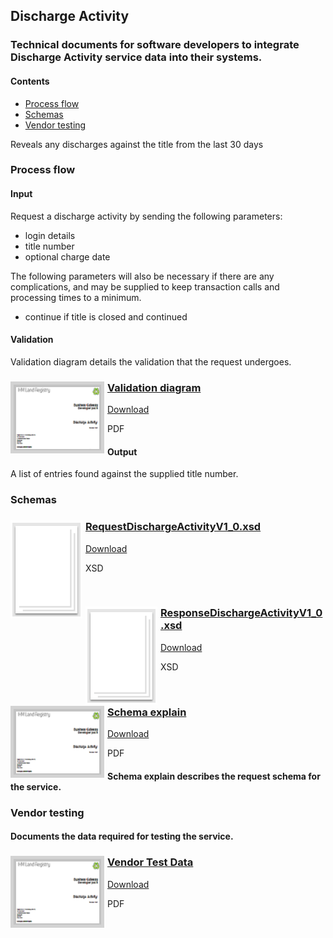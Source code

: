 ## Discharge Activity

### Technical documents for software developers to integrate Discharge Activity service data into their systems.

#### Contents
- [Process flow](#process-flow)
- [Schemas](#schemas)
- [Vendor testing](#vendor-testing)

Reveals any discharges against the title from the last 30 days

### Process flow

#### Input
Request a discharge activity by sending the following parameters:

- login details
- title number
- optional charge date

The following parameters will also be necessary if there are any complications, and may be supplied to keep transaction calls and processing times to a minimum.

- continue if title is closed and continued

#### Validation
Validation diagram details the validation that the request undergoes.

<h3><a href="../../pdfs/services/DischargeActivityv1_0_Validation Diagram.pdf">
<img style="float: left; margin: 0px 5px 0px 0px;  border:5px solid LightGrey;" src="../../images/thumbnail/DA_thumbnail.png"></a>
<a href="../../pdfs/services/DischargeActivityv1_0_Validation Diagram.pdf">Validation diagram</a></h3>
<a download="DischargeActivityv1_0_Validation Diagram.pdf" href="../../pdfs/services/DischargeActivityv1_0_Validation Diagram.pdf">Download</a>

PDF
<br />
#### Output
A list of entries found against the supplied title number.

### Schemas

<h3><a href="../../schemas/RequestDischargeActivityV1_0.xsd">
<img style="float: left; margin: 0px 5px 0px 0px" src="../../images/thumbnail/file.png"></a> 
<a href="../../schemas/RequestDischargeActivityV1_0.xsd">RequestDischargeActivityV1_0.xsd</a></h3>
<a download="RequestDischargeActivityV1_0.xsd" href="../../schemas/RequestDischargeActivityV1_0.xsd">Download</a>

XSD

<br/>
<h3><a href="../../schemas/ResponseDischargeActivityV1_0.xsd">
<img style="float: left; margin: 0px 5px 0px 0px" src="../../images/thumbnail/file.png"></a> 
<a href="../../schemas/ResponseDischargeActivityV1_0.xsd">ResponseDischargeActivityV1_0.xsd</a></h3>
<a download="ResponseDischargeActivityV1_0.xsd" href="../../schemas/ResponseDischargeActivityV1_0.xsd">Download</a>

XSD

<br/>

<h3><a href="../../pdfs/services/DischargeActivityv1_0_SchemaExplain.pdf">
<img style="float: left; margin: 0px 5px 0px 0px;  border:5px solid LightGrey;" src="../../images/thumbnail/DA_thumbnail.png"></a>
<a href="../../pdfs/services/DischargeActivityv1_0_SchemaExplain.pdf">Schema explain</a></h3>
<a download="DischargeActivityv1_0_SchemaExplain.pdf" href="../../pdfs/services/DischargeActivityv1_0_SchemaExplain.pdf">Download</a>

PDF

#### Schema explain describes the request schema for the service.

### Vendor testing

#### Documents the data required for testing the service.

<h3><a href="../../pdfs/services/DischargeActivityv1_0_VendorTest.pdf">
<img style="float: left; margin: 0px 5px 0px 0px;  border:5px solid LightGrey;" src="../../images/thumbnail/DA_thumbnail.png"></a>
<a href="../../pdfs/services/DischargeActivityv1_0_VendorTest.pdf">Vendor Test Data</a></h3>
<a download="DischargeActivityv1_0_VendorTest.pdf" href="../../pdfs/services/DischargeActivityv1_0_VendorTest.pdf">Download</a>

PDF